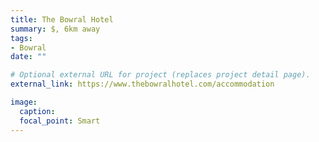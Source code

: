 ```yaml
---
title: The Bowral Hotel
summary: $, 6km away
tags:
- Bowral
date: ""

# Optional external URL for project (replaces project detail page).
external_link: https://www.thebowralhotel.com/accommodation

image:
  caption:
  focal_point: Smart
---
```

